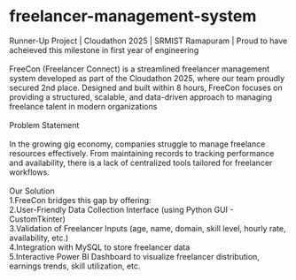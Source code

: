 # freelancer-management-system
Runner-Up Project | Cloudathon 2025 | SRMIST Ramapuram | Proud to have acheieved this milestone in first year of engineering
<br><br>
FreeCon (Freelancer Connect) is a streamlined freelancer management system developed as part of the Cloudathon 2025, where our team proudly secured 2nd place. Designed and built within 8 hours, FreeCon focuses on providing a structured, scalable, and data-driven approach to managing freelance talent in modern organizations
<br><br>
Problem Statement
<br><br>
In the growing gig economy, companies struggle to manage freelance resources effectively. From maintaining records to tracking performance and availability, there is a lack of centralized tools tailored for freelancer workflows.
<br><br>
Our Solution
<br>
1.FreeCon bridges this gap by offering:
<br>
2.User-Friendly Data Collection Interface (using Python GUI - CustomTkinter)
<br>
3.Validation of Freelancer Inputs (age, name, domain, skill level, hourly rate, availability, etc.)
<br>
4.Integration with MySQL to store freelancer data
<br>
5.Interactive Power BI Dashboard to visualize freelancer distribution, earnings trends, skill utilization, etc.

